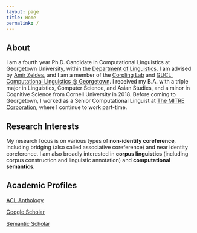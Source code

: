```yaml
---
layout: page
title: Home
permalink: /
---
```



## About

I am a fourth year Ph.D. Candidate in Computational Linguistics at Georgetown University, within the [Department of Linguistics](https://linguistics.georgetown.edu/). I am advised by [Amir Zeldes](https://gucorpling.org/amir/), and I am a member of the [Corpling Lab](https://gucorpling.org/corpling/) and [GUCL: Computational Linguistics @ Georgetown](https://gucl.georgetown.edu/). I received my B.A. with a triple major in Linguistics, Computer Science, and Asian Studies, and a minor in Cognitive Science from Cornell University in 2018. Before coming to Georgetown, I worked as a Senior Computational Linguist at [The MITRE Corporation](https://www.mitre.org/), where I continue to work part-time. 

## Research Interests

My research focus is on various types of **non-identity coreference**, including bridging (also called associative coreference) and near identity coreference. I am also broadly interested in **corpus linguistics** (including corpus construction and linguistic annotation) and **computational semantics**.

## Academic Profiles

[ACL Anthology](https://aclanthology.org/people/l/lauren-levine/)

[Google Scholar](https://scholar.google.com/citations?user=J_TYRDoAAAAJ&hl=en&oi=sra)

[Semantic Scholar](https://www.semanticscholar.org/author/Lauren-Levine/2175480541)
